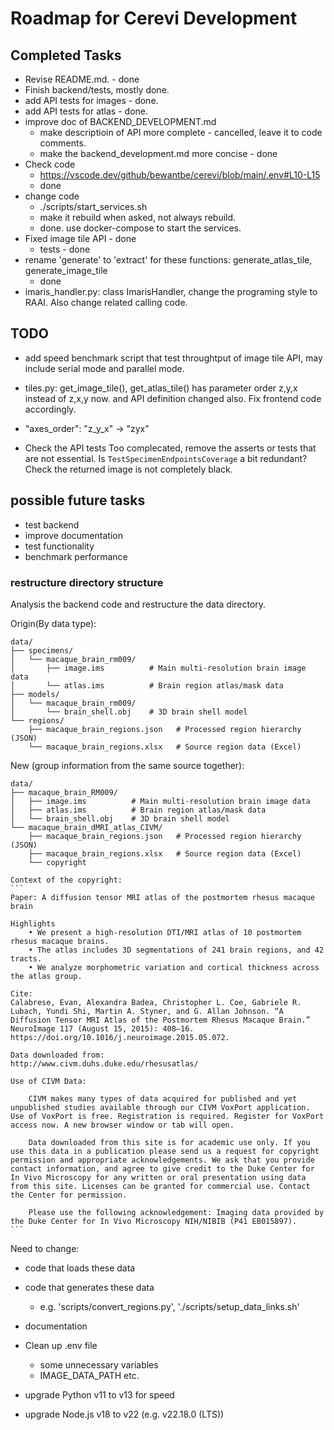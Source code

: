 # Roadmap for Cerevi Development

## Completed Tasks

* Revise README.md. - done
* Finish backend/tests, mostly done.
* add API tests for images - done.
* add API tests for atlas - done.
* improve doc of BACKEND_DEVELOPMENT.md
  - make descriptioin of API more complete - cancelled, leave it to code comments.
  - make the backend_development.md more concise - done
* Check code
  - https://vscode.dev/github/bewantbe/cerevi/blob/main/.env#L10-L15
  - done
* change code
  - ./scripts/start_services.sh
  - make it rebuild when asked, not always rebuild.
  - done. use docker-compose to start the services.
* Fixed image tile API - done
  - tests - done
* rename 'generate' to 'extract' for these functions:
  generate_atlas_tile, generate_image_tile
  - done
* imaris_handler.py: class ImarisHandler, change the programing style to RAAI. Also change related calling code.

## TODO


* add speed benchmark script that test throughtput of image tile API, may include serial mode and parallel mode.

* tiles.py: get_image_tile(), get_atlas_tile() has parameter order z,y,x instead of z,x,y now. and API definition changed also.
Fix frontend code accordingly.

* "axes_order": "z_y_x" -> "zyx"

* Check the API tests
    Too complecated, remove the asserts or tests that are not essential.
    Is `TestSpecimenEndpointsCoverage` a bit redundant?
    Check the returned image is not completely black.

## possible future tasks

* test backend
* improve documentation
* test functionality
* benchmark performance

### restructure directory structure

Analysis the backend code and restructure the data directory.

Origin(By data type):

    data/
    ├── specimens/
    │   └── macaque_brain_rm009/
    │       ├── image.ims          # Main multi-resolution brain image data
    │       └── atlas.ims          # Brain region atlas/mask data
    ├── models/
    │   └── macaque_brain_rm009/
    │       └── brain_shell.obj    # 3D brain shell model
    └── regions/
        ├── macaque_brain_regions.json   # Processed region hierarchy (JSON)
        └── macaque_brain_regions.xlsx   # Source region data (Excel)

New (group information from the same source together):

    data/
    ├── macaque_brain_RM009/
    │   ├── image.ims          # Main multi-resolution brain image data
    │   ├── atlas.ims          # Brain region atlas/mask data
    │   └── brain_shell.obj    # 3D brain shell model
    └── macaque_brain_dMRI_atlas_CIVM/
        ├── macaque_brain_regions.json   # Processed region hierarchy (JSON)
        ├── macaque_brain_regions.xlsx   # Source region data (Excel)
        └── copyright
    
    Context of the copyright:
    ```
    Paper: A diffusion tensor MRI atlas of the postmortem rhesus macaque brain

    Highlights
        • We present a high-resolution DTI/MRI atlas of 10 postmortem rhesus macaque brains.
        • The atlas includes 3D segmentations of 241 brain regions, and 42 tracts.
        • We analyze morphometric variation and cortical thickness across the atlas group.

    Cite:
    Calabrese, Evan, Alexandra Badea, Christopher L. Coe, Gabriele R. Lubach, Yundi Shi, Martin A. Styner, and G. Allan Johnson. “A Diffusion Tensor MRI Atlas of the Postmortem Rhesus Macaque Brain.” NeuroImage 117 (August 15, 2015): 408–16. https://doi.org/10.1016/j.neuroimage.2015.05.072.

    Data downloaded from:
    http://www.civm.duhs.duke.edu/rhesusatlas/

    Use of CIVM Data:

        CIVM makes many types of data acquired for published and yet unpublished studies available through our CIVM VoxPort application. Use of VoxPort is free. Registration is required. Register for VoxPort access now. A new browser window or tab will open.

        Data downloaded from this site is for academic use only. If you use this data in a publication please send us a request for copyright permission and appropriate acknowledgements. We ask that you provide contact information, and agree to give credit to the Duke Center for In Vivo Microscopy for any written or oral presentation using data from this site. Licenses can be granted for commercial use. Contact the Center for permission.

        Please use the following acknowledgement: Imaging data provided by the Duke Center for In Vivo Microscopy NIH/NIBIB (P41 EB015897).
    ```


Need to change:
  * code that loads these data
  * code that generates these data
    - e.g. 'scripts/convert_regions.py', './scripts/setup_data_links.sh'
  * documentation

* Clean up .env file
  - some unnecessary variables
  - IMAGE_DATA_PATH etc.

* upgrade Python v11 to v13 for speed
* upgrade Node.js v18 to v22 (e.g. v22.18.0 (LTS))
